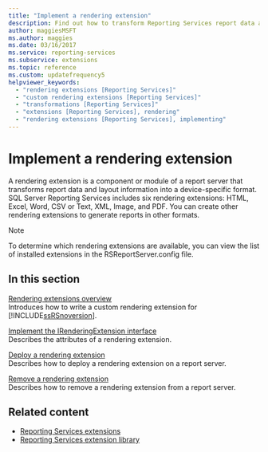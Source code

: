 ```yaml
---
title: "Implement a rendering extension"
description: Find out how to transform Reporting Services report data and layout information into device-specific formats by implementing rendering extensions.
author: maggiesMSFT
ms.author: maggies
ms.date: 03/16/2017
ms.service: reporting-services
ms.subservice: extensions
ms.topic: reference
ms.custom: updatefrequency5
helpviewer_keywords:
  - "rendering extensions [Reporting Services]"
  - "custom rendering extensions [Reporting Services]"
  - "transformations [Reporting Services]"
  - "extensions [Reporting Services], rendering"
  - "rendering extensions [Reporting Services], implementing"
---
```

# Implement a rendering extension
  A rendering extension is a component or module of a report server that transforms report data and layout information into a device-specific format. SQL Server Reporting Services includes six rendering extensions: HTML, Excel, Word, CSV or Text, XML, Image, and PDF. You can create other rendering extensions to generate reports in other formats.  
  
> [!NOTE]  
>  To determine which rendering extensions are available, you can view the list of installed extensions in the RSReportServer.config file.  
  
## In this section  
 [Rendering extensions overview](../../../reporting-services/extensions/rendering-extension/rendering-extensions-overview.md)  
 Introduces how to write a custom rendering extension for [!INCLUDE[ssRSnoversion](../../../includes/ssrsnoversion-md.md)].  
  
 [Implement the IRenderingExtension interface](../../../reporting-services/extensions/rendering-extension/implementing-the-irenderingextension-interface.md)  
 Describes the attributes of a rendering extension.  
  
 [Deploy a rendering extension](../../../reporting-services/extensions/rendering-extension/deploying-a-rendering-extension.md)  
 Describes how to deploy a rendering extension on a report server.  
  
 [Remove a rendering extension](../../../reporting-services/extensions/rendering-extension/removing-a-rendering-extension.md)  
 Describes how to remove a rendering extension from a report server.  
  
## Related content

- [Reporting Services extensions](../../../reporting-services/extensions/reporting-services-extensions.md)   
- [Reporting Services extension library](../../../reporting-services/extensions/reporting-services-extension-library.md)  
  
  
